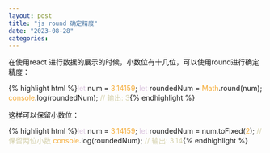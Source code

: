 ```yaml
---
layout: post
title: "js round 确定精度"
date: "2023-08-28"
categories: 
---
```

<p>在使用react 进行数据的展示的时候，小数位有十几位，可以使用round进行确定精度：</p>
{% highlight html %}<span style="color:#dcc6e0">let</span> num = <span style="color:#f5ab35">3.14159</span>;
<span style="color:#dcc6e0">let</span> roundedNum = <span style="color:#f5ab35">Math</span>.round(num);
<span style="color:#f5ab35">console</span>.log(roundedNum);  <span style="color:#d4d0ab">// 输出: 3</span>{% endhighlight %}
<p>这样可以保留小数位：</p>
{% highlight html %}<span style="color:#dcc6e0">let</span> num = <span style="color:#f5ab35">3.14159</span>;
<span style="color:#dcc6e0">let</span> roundedNum = num.toFixed(<span style="color:#f5ab35">2</span>);  <span style="color:#d4d0ab">// 保留两位小数</span>
<span style="color:#f5ab35">console</span>.log(roundedNum);  <span style="color:#d4d0ab">// 输出: 3.14</span>{% endhighlight %}
